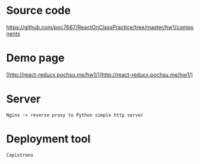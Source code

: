 # Source code

https://github.com/poc7667/ReactOnClassPractice/tree/master/hw1/components

# Demo page

[http://react-reducx.pochsu.me/hw1/](http://react-reducx.pochsu.me/hw1/)

# Server

    Nginx -> reverse proxy to Python simple http server

# Deployment tool

    Capistrano
